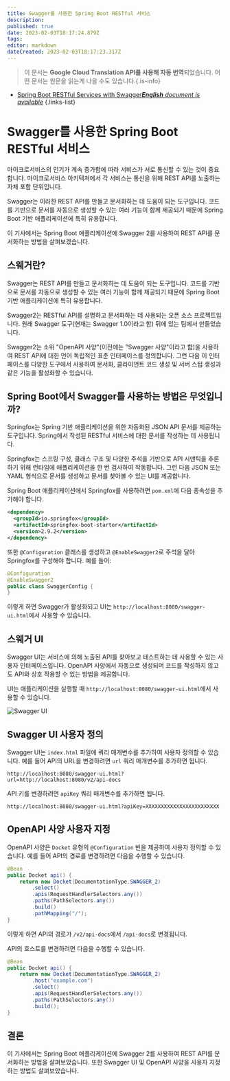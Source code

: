 ```yaml
---
title: Swagger를 사용한 Spring Boot RESTful 서비스
description: 
published: true
date: 2023-02-03T18:17:24.879Z
tags: 
editor: markdown
dateCreated: 2023-02-03T18:17:23.317Z
---
```


> 이 문서는 **Google Cloud Translation API를 사용해 자동 번역**되었습니다.
어떤 문서는 원문을 읽는게 나을 수도 있습니다.{.is-info}



- [Spring Boot RESTful Services with Swagger***English** document is available*](/en/Knowledge-base/Spring-Boot/spring-boot-restful-services-with-swagger)
{.links-list}


# Swagger를 사용한 Spring Boot RESTful 서비스

마이크로서비스의 인기가 계속 증가함에 따라 서비스가 서로 통신할 수 있는 것이 중요합니다. 마이크로서비스 아키텍처에서 각 서비스는 통신을 위해 REST API를 노출하는 자체 포함 단위입니다.

Swagger는 이러한 REST API를 만들고 문서화하는 데 도움이 되는 도구입니다. 코드를 기반으로 문서를 자동으로 생성할 수 있는 여러 기능이 함께 제공되기 때문에 Spring Boot 기반 애플리케이션에 특히 유용합니다.

이 기사에서는 Spring Boot 애플리케이션에 Swagger 2를 사용하여 REST API를 문서화하는 방법을 살펴보겠습니다.

## 스웨거란?

Swagger는 REST API를 만들고 문서화하는 데 도움이 되는 도구입니다. 코드를 기반으로 문서를 자동으로 생성할 수 있는 여러 기능이 함께 제공되기 때문에 Spring Boot 기반 애플리케이션에 특히 유용합니다.

Swagger2는 RESTful API를 설명하고 문서화하는 데 사용되는 오픈 소스 프로젝트입니다. 원래 Swagger 도구(현재는 Swagger 1.0이라고 함) 뒤에 있는 팀에서 만들었습니다.

Swagger2는 소위 "OpenAPI 사양"(이전에는 "Swagger 사양"이라고 함)을 사용하여 REST API에 대한 언어 독립적인 표준 인터페이스를 정의합니다. 그런 다음 이 인터페이스를 다양한 도구에서 사용하여 문서화, 클라이언트 코드 생성 및 서버 스텁 생성과 같은 기능을 활성화할 수 있습니다.

## Spring Boot에서 Swagger를 사용하는 방법은 무엇입니까?

Springfox는 Spring 기반 애플리케이션을 위한 자동화된 JSON API 문서를 제공하는 도구입니다. Spring에서 작성된 RESTful 서비스에 대한 문서를 작성하는 데 사용됩니다.

Springfox는 스프링 구성, 클래스 구조 및 다양한 주석을 기반으로 API 시맨틱을 추론하기 위해 런타임에 애플리케이션을 한 번 검사하여 작동합니다. 그런 다음 JSON 또는 YAML 형식으로 문서를 생성하고 문서를 찾아볼 수 있는 UI를 제공합니다.

Spring Boot 애플리케이션에서 Springfox를 사용하려면 `pom.xml`에 다음 종속성을 추가해야 합니다.

```xml
<dependency>
  <groupId>io.springfox</groupId>
  <artifactId>springfox-boot-starter</artifactId>
  <version>2.9.2</version>
</dependency>
```

또한 `@Configuration` 클래스를 생성하고 `@EnableSwagger2`로 주석을 달아 Springfox를 구성해야 합니다. 예를 들어:

```java
@Configuration
@EnableSwagger2
public class SwaggerConfig {
}
```

이렇게 하면 Swagger가 활성화되고 UI는 `http://localhost:8080/swagger-ui.html`에서 사용할 수 있습니다.

## 스웨거 UI

Swagger UI는 서비스에 의해 노출된 API를 찾아보고 테스트하는 데 사용할 수 있는 사용자 인터페이스입니다. OpenAPI 사양에서 자동으로 생성되며 코드를 작성하지 않고도 API와 상호 작용할 수 있는 방법을 제공합니다.

UI는 애플리케이션을 실행할 때 `http://localhost:8080/swagger-ui.html`에서 사용할 수 있습니다.

![Swagger UI](https://i.imgur.com/5GgUjNu.png)

## Swagger UI 사용자 정의

Swagger UI는 `index.html` 파일에 쿼리 매개변수를 추가하여 사용자 정의할 수 있습니다. 예를 들어 API의 URL을 변경하려면 `url` 쿼리 매개변수를 추가하면 됩니다.

`http://localhost:8080/swagger-ui.html?url=http://localhost:8080/v2/api-docs`

API 키를 변경하려면 `apiKey` 쿼리 매개변수를 추가하면 됩니다.

`http://localhost:8080/swagger-ui.html?apiKey=XXXXXXXXXXXXXXXXXXXXXXXX`

## OpenAPI 사양 사용자 지정

OpenAPI 사양은 `Docket` 유형의 `@Configuration` 빈을 제공하여 사용자 정의할 수 있습니다. 예를 들어 API의 경로를 변경하려면 다음을 수행할 수 있습니다.

```java
@Bean
public Docket api() {
    return new Docket(DocumentationType.SWAGGER_2)
        .select()
        .apis(RequestHandlerSelectors.any())
        .paths(PathSelectors.any())
        .build()
        .pathMapping("/");
}
```

이렇게 하면 API의 경로가 `/v2/api-docs`에서 `/api-docs`로 변경됩니다.

API의 호스트를 변경하려면 다음을 수행할 수 있습니다.

```java
@Bean
public Docket api() {
    return new Docket(DocumentationType.SWAGGER_2)
        .host("example.com")
        .select()
        .apis(RequestHandlerSelectors.any())
        .paths(PathSelectors.any())
        .build();
}
```

## 결론

이 기사에서는 Spring Boot 애플리케이션에 Swagger 2를 사용하여 REST API를 문서화하는 방법을 살펴보았습니다. 또한 Swagger UI 및 OpenAPI 사양을 사용자 지정하는 방법도 살펴보았습니다.
